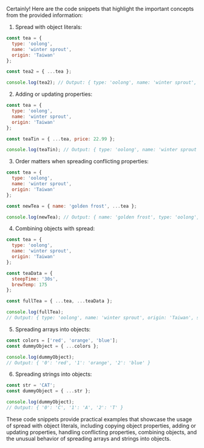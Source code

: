 Certainly! Here are the code snippets that highlight the important concepts from the provided information:

1. Spread with object literals:
```javascript
const tea = {
  type: 'oolong',
  name: 'winter sprout',
  origin: 'Taiwan'
};

const tea2 = { ...tea };

console.log(tea2); // Output: { type: 'oolong', name: 'winter sprout', origin: 'Taiwan' }
```

2. Adding or updating properties:
```javascript
const tea = {
  type: 'oolong',
  name: 'winter sprout',
  origin: 'Taiwan'
};

const teaTin = { ...tea, price: 22.99 };

console.log(teaTin); // Output: { type: 'oolong', name: 'winter sprout', origin: 'Taiwan', price: 22.99 }
```

3. Order matters when spreading conflicting properties:
```javascript
const tea = {
  type: 'oolong',
  name: 'winter sprout',
  origin: 'Taiwan'
};

const newTea = { name: 'golden frost', ...tea };

console.log(newTea); // Output: { name: 'golden frost', type: 'oolong', origin: 'Taiwan' }
```

4. Combining objects with spread:
```javascript
const tea = {
  type: 'oolong',
  name: 'winter sprout',
  origin: 'Taiwan'
};

const teaData = {
  steepTime: '30s',
  brewTemp: 175
};

const fullTea = { ...tea, ...teaData };

console.log(fullTea);
// Output: { type: 'oolong', name: 'winter sprout', origin: 'Taiwan', steepTime: '30s', brewTemp: 175 }
```

5. Spreading arrays into objects:
```javascript
const colors = ['red', 'orange', 'blue'];
const dummyObject = { ...colors };

console.log(dummyObject);
// Output: { '0': 'red', '1': 'orange', '2': 'blue' }
```

6. Spreading strings into objects:
```javascript
const str = 'CAT';
const dummyObject = { ...str };

console.log(dummyObject);
// Output: { '0': 'C', '1': 'A', '2': 'T' }
```

These code snippets provide practical examples that showcase the usage of spread with object literals, including copying object properties, adding or updating properties, handling conflicting properties, combining objects, and the unusual behavior of spreading arrays and strings into objects.